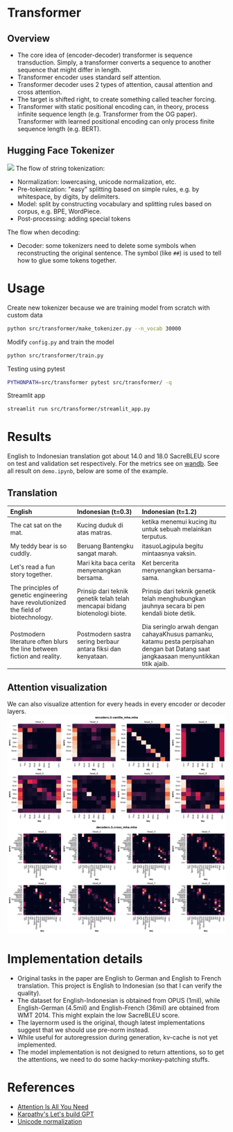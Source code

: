 # Transformer

## Overview
* The core idea of (encoder-decoder) transformer is sequence transduction. Simply, a transformer converts a sequence to another sequence that might differ in length.
* Transformer encoder uses standard self attention.
* Transformer decoder uses 2 types of attention, causal attention and cross attention.
* The target is shifted right, to create something called teacher forcing.
* Transformer with static positional encoding can, in theory, process infinite sequence length (e.g. Transformer from the OG paper). Transformer with learned positional encoding can only process finite sequence length (e.g. BERT).


## Hugging Face Tokenizer
![](https://huggingface.co/datasets/huggingface-course/documentation-images/resolve/main/en/chapter6/tokenization_pipeline.svg)
The flow of string tokenization:
* Normalization: lowercasing, unicode normalization, etc.
* Pre-tokenization: "easy" splitting based on simple rules, e.g. by whitespace, by digits, by delimiters.
* Model: split by constructing vocabulary and splitting rules based on corpus, e.g. BPE, WordPiece.
* Post-processing: adding special tokens

The flow when decoding:
* Decoder: some tokenizers need to delete some symbols when reconstructing the original sentence. The symbol (like `##`) is used to tell how to glue some tokens together.

# Usage
Create new tokenizer because we are training model from scratch with custom data
```bash
python src/transformer/make_tokenizer.py --n_vocab 30000
```
Modify `config.py` and train the model
```bash
python src/transformer/train.py
```
Testing using pytest
```bash
PYTHONPATH=src/transformer pytest src/transformer/ -q
```
Streamlit app
```bash
streamlit run src/transformer/streamlit_app.py
```

# Results
English to Indonesian translation got about 14.0 and 18.0 SacreBLEU score on test and validation set respectively. For the metrics see on [wandb](https://wandb.ai/evanarlian/transformer_mt). See all result on `demo.ipynb`, below are some of the example.

## Translation
| English                          | Indonesian (t=0.3)                          | Indonesian (t=1.2)                                        |
|:---------------------------------|:--------------------------------------------|:-----------------------------------------------------------|
| The cat sat on the mat.          | Kucing duduk di atas matras.                | ketika menemui kucing itu untuk sebuah melainkan terputus. |
| My teddy bear is so cuddly.      | Beruang Bantengku sangat marah.             | itasuoLagipula begitu mintaasnya vaksin.                   |
| Let's read a fun story together. | Mari kita baca cerita menyenangkan bersama. | Ket bercerita menyenangkan bersama-sama.                   |
| The principles of genetic engineering have revolutionized the field of biotechnology. | Prinsip dari teknik genetik telah telah mencapai bidang biotenologi biote. | Prinsip dari teknik genetik telah menghubungkan jauhnya secara bi pen kendali biote detik.                                           |
| Postmodern literature often blurs the line between fiction and reality.               | Postmodern sastra sering berbaur antara fiksi dan kenyataan.               | Dia seringlo arwah dengan cahayaKhusus pamanku, katamu pesta perpisahan dengan bat Datang saat jangkaasaan menyuntikkan titik ajaib. |

## Attention visualization
We can also visualize attention for every heads in every encoder or decoder layers.
![](assets/simple.png)
![](assets/hard.png)

# Implementation details
* Original tasks in the paper are English to German and English to French translation. This project is English to Indonesian (so that I can verify the quality).
* The dataset for English-Indonesian is obtained from OPUS (1mil), while English-German (4.5mil) and English-French (36mil) are obtained from WMT 2014. This might explain the low SacreBLEU score.
* The layernorm used is the original, though latest implementations suggest that we should use pre-norm instead.
* While useful for autoregression during generation, kv-cache is not yet implemented.
* The model implementation is not designed to return attentions, so to get the attentions, we need to do some hacky-monkey-patching stuffs. 

# References
* [Attention Is All You Need](https://arxiv.org/abs/1706.03762)
* [Karpathy's Let's build GPT](https://www.youtube.com/watch?v=kCc8FmEb1nY)
* [Unicode normalization](https://towardsdatascience.com/what-on-earth-is-unicode-normalization-56c005c55ad0)
